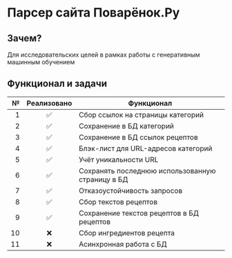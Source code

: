 # Парсер сайта Поварёнок.Ру

## Зачем?

Для исследовательских целей в рамках работы с генеративным машинным обучением

## Функционал и задачи

|   № | Реализовано | Функционал                                       |
| --: | :---------: | ------------------------------------------------ |
|   1 |     ✅      | Сбор ссылок на страницы категорий                |
|   2 |     ✅      | Сохранение в БД категорий                        |
|   3 |     ✅      | Сохранение в БД ссылок рецептов                  |
|   4 |     ✅      | Блэк-лист для URL-адресов категорий              |
|   5 |     ✅      | Учёт уникальности URL                            |
|   6 |     ✅      | Сохранять последнюю использованную страницу в БД |
|   7 |     ✅      | Отказоустойчивость запросов                      |
|   8 |     ✅      | Сбор текстов рецептов                            |
|   9 |     ✅      | Сохранение текстов рецептов в БД рецептов        |
|  10 |     ❌      | Сбор ингредиентов рецепта                        |
|  11 |     ❌      | Асинхронная работа с БД                          |

